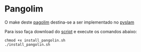 # Pangolim

O make deste [pagolim](https://github.com/uoip/pangolin) destina-se a ser implementado no [pyslam](https://github.com/ljkeller/PySlam?tab=readme-ov-file)

Para isso faça download do [script](./install_pangolin.sh) e execute os comandos abaixo:

``` shell
chmod +x install_pangolin.sh
./install_pangolin.sh
```

